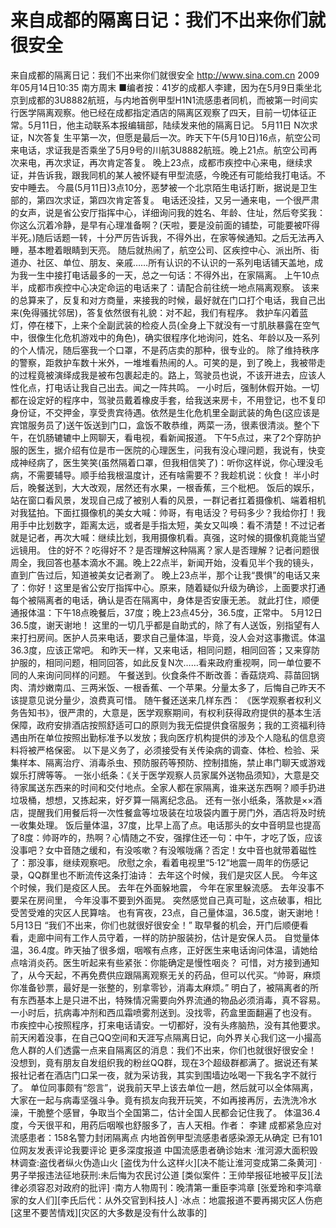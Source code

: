 # 来自成都的隔离日记：我们不出来你们就很安全

来自成都的隔离日记：我们不出来你们就很安全
http://www.sina.com.cn  2009年05月14日10:35  南方周末
■编者按：41岁的成都人李建，因为在5月9日乘坐北京到成都的3U8882航班，与内地首例甲型H1N1流感患者同机，而被第一时间实行医学隔离观察。他已经在成都指定酒店的隔离区观察了四天，目前一切体征正常。5月11日，他主动联系本报编辑部，陆续发来他的隔离日记。
5月11日    N次求证，N次答复
生平第一次，但愿是最后一次。昨天下午(5月10日)16点，航空公司来电话，求证我是否乘坐了5月9号的川航3U8882航班。晚上21点。航空公司再次来电，再次求证，再次肯定答复。
晚上23点，成都市疾控中心来电，继续求证，并告诉我，跟我同机的某人被怀疑有甲型流感，今晚还有可能给我打电话。不安中睡去。
今晨(5月11日)3点10分，恶梦被一个北京陌生电话打断，据说是卫生部的，第四次求证，第四次肯定答复。
电话还没挂，又另一通来电，一个很严肃的女声，说是省公安厅指挥中心，详细询问我的姓名、年龄、住址，然后夸奖我：你这么沉着冷静，是早有心理准备啊？(天啦，要是没前面的铺垫，可能要被吓得半死。)随后话题一转，十分严厉告诉我，不得外出，在家等候通知。之后无法再入睡，基本瞪着眼睛到天亮。
随后就热闹了，航空公司、区疾控中心、派出所、街道办、社区、单位、朋友、亲戚……所有认识的不认识的一系列电话铺天盖地，成为我一生中接打电话最多的一天，总之一句话：不得外出，在家隔离。
上午10点半，成都市疾控中心决定命运的电话来了：请配合前往统一地点隔离观察。
该来的总算来了，反复和对方商量，来接我的时候，最好就在门口打个电话，我自己出来(免得骚扰邻居)，答复依然很有礼貌：对不起，我们有程序。
救护车闪着蓝灯，停在楼下，上来个全副武装的检疫人员(全身上下就没有一寸肌肤暴露在空气中，很像生化危机游戏中的角色)，确实很程序化地询问，姓名、年龄以及一系列的个人情况，随后塞我一个口罩，不是药店卖的那种，很专业的。
除了维持秩序的警察，距救护车数十米外，一堆堆看热闹的人。可笑的是，到了晚上，我被带走的过程竟被演绎成我是被布包裹起走的。路上，驾驶员也说，不该开进去，应该人性化点，打电话让我自己出去。闻之一阵共鸣。
一小时后，强制休假开始。一切都在设定好的程序中，驾驶员戴着橡皮手套，给我送来房卡，不用登记，也不复印身份证，不交押金，享受贵宾待遇。依然是生化危机里全副武装的角色(这应该是宾馆服务员了)送午饭送到门口，盒饭不敢恭维，两菜一汤，很素很清淡。整个下午，在饥肠辘辘中上网聊天，看电视，看新闻报道。
下午5点过，来了2个穿防护服的医生，据介绍有位是市一医院的心理医生，问我有没心理问题，我说有，快变成神经病了，医生笑笑(虽然隔着口罩，但我相信笑了)：听你这样说，你心理没毛病，不需要辅导。顺手给我根温度计，还有啥需要不？我趁机说：伙食！
半小时后，晚餐送到，大大改观，居然还有水果，一根香蕉，三个枇杷。
饭后的娱乐，站在窗口看风景，发现自己成了被别人看的风景，一群记者扛着摄像机、端着相机对我猛拍。下面扛摄像机的美女大喊：帅哥，有电话没？号码多少？我给你打！我用手中比划数字，距离太远，或者是手指太短，美女又叫唤：看不清楚！不过记者就是记者，再次大喊：继续比划，我用摄像机看。真强，这时候的摄像机竟能当望远镜用。
住的好不？吃得好不？是否理解这种隔离？家人是否理解？记者问题很周全，我回答也基本滴水不漏。晚上22点半，新闻开始，没看见半个我的镜头，直到广告过后，知道被美女记者涮了。
晚上23点半，那个让我“畏惧”的电话又来了：你好！这里是省公安厅指挥中心。原来，随着疑似升级为确诊，上面要求打通每个被隔离者的电话，确认是否在隔离中，身体是否安康无恙。
就此打住，顺便通报体温：下午18点晚餐后，37度；晚上23点45分，36.5度，正常中。
5月12日    36.5度，谢天谢地！
这里的一切几乎都是自助式的，除了有人送饭，别指望有人来打扫房间。医护人员来电话，要求自己量体温，毕竟，没人会对这事撒谎。体温36.3度，应该正常吧。
和昨天一样，又来电话，相同问题，相同回答；又来穿防护服的，相同问题，相同回答，如此反复N次……看来政府重视啊，同一单位要不同的人来询问同样的问题。
午餐送到。伙食条件不断改善：香菇烧鸡、蒜苗回锅肉、清炒嫩南瓜、三两米饭、一根香蕉、一个苹果。分量太多了，后悔自己昨天不该提意见说分量少，浪费真可惜。
随午餐还送来几样东西：
《医学观察者权利义务告知书》，很严肃的，大意是，医学观察期间，有权利获得政府提供的基本生活保障，政府安排酒店按照舒适可口的原则为我无偿提供食宿服务；我的工资福利待遇由所在单位按照出勤标准予以发放；我向医疗机构提供的涉及个人隐私的信息资料将被严格保密。
以下是义务了，必须接受有关传染病的调查、体检、检验、采集样本、隔离治疗、消毒杀虫、预防服药等预防、控制措施，禁止串门聊天或游戏娱乐打牌等等。
一张小纸条：《关于医学观察人员家属外送物品须知》，大意是交待家属送东西来的时间和交付地点。全家人都在家隔离，谁来送东西啊？顺手扔进垃圾桶，想想，又拣起来，好歹算一隔离纪念品。
还有一张小纸条，落款是××酒店，提醒我们用餐后将一次性餐盒等垃圾装在垃圾袋内置于房门外，酒店将及时统一收集处理。
饭后量体温，37度，比早上高了点。电话那头的女中音明显也提高了8度：帅哥咋的，热啊？心情随之不安，强撑住还一句：中午，才吃了饭，应该没事吧？女中音随之缓和，有没咳嗽？有没喉咙痛？否定！女中音也就带着磁性了：那没事，继续观察吧。
欣慰之余，看着电视里“5·12”地震一周年的伤感记录，QQ群里也不断流传这条打油诗：
去年这个时候，我们是灾区人民。
今年这个时候，我们是疫区人民。
去年在外面躲地震，
今年在家里躲流感。
去年没事不要呆在房间里，
今年没事不要到外面晃。
突然感觉自己真可耻，这点破事，相比受苦受难的灾区人民算啥。
也有宵夜，23点，自己量体温，36.5度，谢天谢地！
5月13日     “我们不出来，你们也就很好很安全！”
取早餐的机会，开门后顺便看看，走廊中间有工作人员守着，一样的防护服装扮，估计是安保人员。
自觉量体温，36.4度。昨天抽了很多烟，咽喉有点疼，正好医生来电话询问体温，请她给点啥消炎药。医生听起来有些紧张：你能确定是慢性咽炎？
可惜，对方接到通知了，从今天起，不再免费供应跟隔离观察无关的药品，但可以代买。“帅哥，麻烦你准备钞票，最好是一张整的，别拿零钞，消毒太麻烦。”
明白了，被隔离者的所有东西基本上是只进不出，特殊情况需要向外界流通的物品必须消毒，真不容易。一小时后，抗病毒冲剂和西瓜霜喷雾剂送到。没找零，药盒里面翻遍了也没有。
市疾控中心按照程序，打来电话请安。一切都好，没有头疼脑热，没有其他要求。
前天闲着没事，在自己QQ空间和天涯写点隔离日记，向外界关心我们这一小撮高危人群的人们透露一点来自隔离区的消息：我们不出来，你们也就很好很安全！
没想到，竟有朋友自发组织我的粉丝QQ群，现在3个超级群都满了。据说还有某报社记者在酒店门口呆一夜，就为采访我，其实到围墙边吆喝一下我名字不就行了。
单位同事颇有“怨言”，说我前天早上该去单位一趟，然后就可以全体隔离，大家在一起与病毒坚强斗争。竟有损友向我开玩笑，不如再接再厉，去洗洗冷水澡，干脆整个感冒，争取当个全国第二，估计全国人民都会记住我了。
体温36.4度，今天很平和，用药后咽喉也舒服多了，吉人天相。作者： 李建
成都紧急应对流感患者：158名警力封闭隔离点
内地首例甲型流感患者感染源无从确定
已有101位网友发表评论我要评论
更多深度报道
中国流感患者确诊始末
·淮河源大面积毁林调查:盗伐者纵火伪造山火
[盗伐为什么这样火][决不能让淮河变成第二条黄河]
·男子举报违法征地获刑:未后悔为农民讨公道
[类似案件：王帅举报征地被平反][法律必须容忍对政府的批评]
·南方人物周刊：晚清第一重臣李鸿章
[张爱玲和李鸿章家的女人们][李氏后代：从外交官到科技人]
·冰点：地震报道不要再揭灾区人伤疤
[这里不要苦情戏][灾区的大多数是没有什么故事的]

